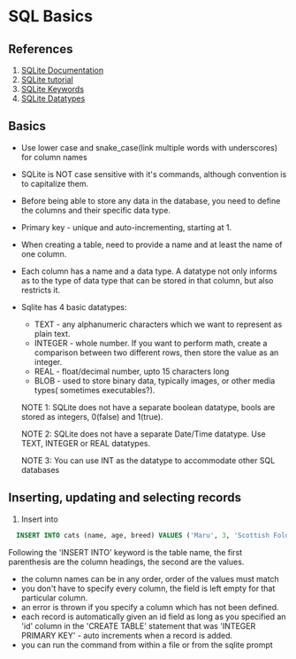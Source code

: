 # SQL Basics

## References

1. [SQLite Documentation](http://www.sqlite.org/docs.html)
2. [SQLite tutorial](http://zetcode.com/db/sqlite/)
3. [SQLite Keywords](https://www.sqlite.org/lang_keywords.html)
4. [SQLite Datatypes](https://sqlite.org/datatype3.html)

## Basics

* Use lower case and snake_case(link multiple words with underscores) for column names
* SQLite is NOT case sensitive with it's commands, although convention is to capitalize them.
* Before being able to store any data in the database, you need to define the columns and their specific data type.
* Primary key - unique and auto-incrementing, starting at 1.
* When creating a table, need to provide a name and at least the name of one column.
* Each column has a name and a data type. A datatype not only informs as to the type of data type that can be stored in that column, but also restricts it.
* Sqlite has 4 basic datatypes:
  * TEXT - any alphanumeric characters which we want to represent as plain text.
  * INTEGER - whole number. If you want to perform math, create a comparison between two different rows, then store the value as an integer.
  * REAL - float/decimal number, upto 15 characters long
  * BLOB - used to store binary data, typically images, or other media types( sometimes executables?).

  NOTE 1: SQLite does not have a separate boolean datatype, bools are stored as integers, 0(false) and 1(true).

  NOTE 2: SQLite does not have a separate Date/Time datatype. Use TEXT, INTEGER or REAL datatypes.

  NOTE 3:  You can use INT as the datatype to accommodate other SQL databases

## Inserting, updating and selecting records

1. Insert into

```sql
  INSERT INTO cats (name, age, breed) VALUES ('Maru', 3, 'Scottish Fold');
```

Following the 'INSERT INTO' keyword is the table name, the first parenthesis are the column headings, the second are the values.
  * the column names can be in any order, order of the values must match
  * you don't have to specify every column, the field is left empty for that particular column.
  * an error is thrown if you specify a column which has not been defined.
  * each record is automatically given an id field as long as you specified an 'id' column in the 'CREATE TABLE' statement that was 'INTEGER PRIMARY KEY' - auto increments when a record is added.
  * you can run the command from within a file or from the sqlite prompt
